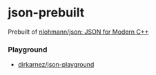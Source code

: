 json-prebuilt
=============
Prebuilt of [nlohmann/json: JSON for Modern C++](https://github.com/nlohmann/json)

### Playground
- [dirkarnez/json-playground](https://github.com/dirkarnez/json-playground)
